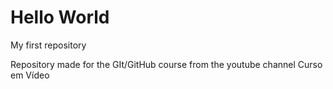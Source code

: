 # Hello World
 My first repository

Repository made for the GIt/GitHub course from the youtube channel Curso em Vídeo